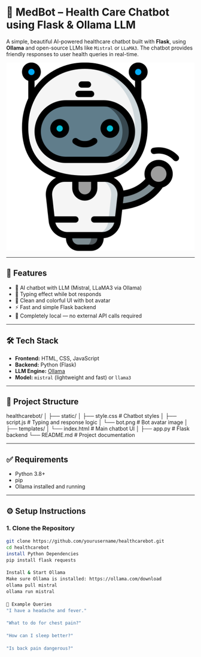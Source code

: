 # 💬 MedBot – Health Care Chatbot using Flask & Ollama LLM

A simple, beautiful AI-powered healthcare chatbot built with **Flask**, using **Ollama** and open-source LLMs like `Mistral` or `LLaMA3`. The chatbot provides friendly responses to user health queries in real-time.

![UI Preview](static/bot.png)

---

## 🚀 Features

- 🤖 AI chatbot with LLM (Mistral, LLaMA3 via Ollama)
- 💬 Typing effect while bot responds
- 🎨 Clean and colorful UI with bot avatar
- ⚡ Fast and simple Flask backend
- 🧠 Completely local — no external API calls required

---

## 🛠️ Tech Stack

- **Frontend:** HTML, CSS, JavaScript
- **Backend:** Python (Flask)
- **LLM Engine:** [Ollama](https://ollama.com/)
- **Model:** `mistral` (lightweight and fast) or `llama3`

---

## 📂 Project Structure

healthcarebot/
│
├── static/
│ ├── style.css # Chatbot styles
│ ├── script.js # Typing and response logic
│ └── bot.png # Bot avatar image
│
├── templates/
│ └── index.html # Main chatbot UI
│
├── app.py # Flask backend
└── README.md # Project documentation


---

## ✅ Requirements

- Python 3.8+
- pip
- Ollama installed and running

---

## ⚙️ Setup Instructions

### 1. Clone the Repository

```bash
git clone https://github.com/yourusername/healthcarebot.git
cd healthcarebot
install Python Dependencies
pip install flask requests

Install & Start Ollama
Make sure Ollama is installed: https://ollama.com/download
ollama pull mistral
ollama run mistral

🧪 Example Queries
"I have a headache and fever."

"What to do for chest pain?"

"How can I sleep better?"

"Is back pain dangerous?"

